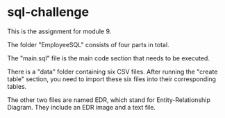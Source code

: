 # sql-challenge
This is the assignment for module 9.

The folder "EmployeeSQL" consists of four parts in total. 

The "main.sql" file is the main code section that needs to be executed. 

There is a "data" folder containing six CSV files. After running the "create table" section, you need to import these six files into their corresponding tables. 

The other two files are named EDR, which stand for Entity-Relationship Diagram. They include an EDR image and a text file.
